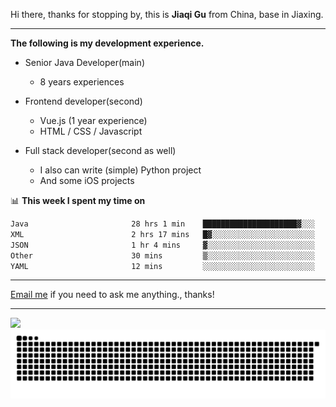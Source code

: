 Hi there, thanks for stopping by, this is **Jiaqi Gu** from China, base in Jiaxing.

---

**The following is my development experience.**

- Senior Java Developer(main)
  - 8 years experiences

- Frontend developer(second)
  - Vue.js (1 year experience)
  - HTML / CSS / Javascript
  
- Full stack developer(second as well)
  - I also can write (simple) Python project
  - And some iOS projects

📊 **This week I spent my time on**
<!--START_SECTION:waka-->

```txt
Java                       28 hrs 1 min    █████████████████████▓░░░   86.40 %
XML                        2 hrs 17 mins   █▓░░░░░░░░░░░░░░░░░░░░░░░   07.07 %
JSON                       1 hr 4 mins     ▓░░░░░░░░░░░░░░░░░░░░░░░░   03.33 %
Other                      30 mins         ▒░░░░░░░░░░░░░░░░░░░░░░░░   01.58 %
YAML                       12 mins         ░░░░░░░░░░░░░░░░░░░░░░░░░   00.65 %
```

<!--END_SECTION:waka-->

---

[Email me](mailto:htk2klwgr@mozmail.com?subject=Hiring_from_GitHub) if you need to ask me anything., thanks!

---

![]( https://visitor-badge.glitch.me/badge?page_id=githubgujiaqi)
![]( https://github.com/droid-Q/droid-Q/raw/output/github-contribution-grid-snake.svg#gh-dark-mode-only)
